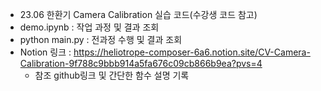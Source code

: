 - 23.06 한환기 Camera Calibration 실습 코드(수강생 코드 참고)
- demo.ipynb : 작업 과정 및 결과 조회
- python main.py : 전과정 수행  및 결과 조회
- Notion 링크 : https://heliotrope-composer-6a6.notion.site/CV-Camera-Calibration-9f788c9bbb914a5fa676c09cb866b9ea?pvs=4
	- 참조 github링크 및 간단한 함수 설명 기록
